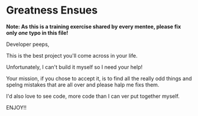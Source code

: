 # Greatness Ensues

**Note: As this is a training exercise shared by every mentee, please fix only *one* typo in this file!**

Developer peeps,

This is the best project you'll come across in your life.

Unfortunately, I can't build it myself so I need your help!

Your mission, if you chose to accept it, is to find all the really odd things and spelng mistakes that are all over and please halp me fixs them.

I'd also love to see code, more code than I can ver put together myself.

ENJOY!!
